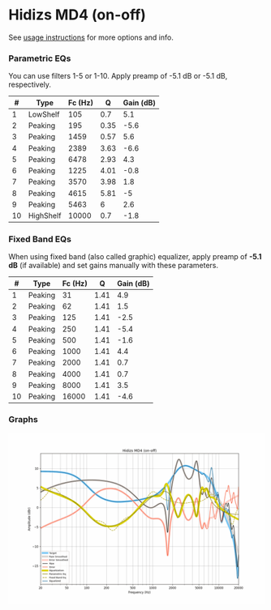 # Hidizs MD4 (on-off)
See [usage instructions](https://github.com/jaakkopasanen/AutoEq#usage) for more options and info.

### Parametric EQs
You can use filters 1-5 or 1-10. Apply preamp of -5.1 dB or -5.1 dB, respectively.

|   # | Type      |   Fc (Hz) |    Q |   Gain (dB) |
|-----|-----------|-----------|------|-------------|
|   1 | LowShelf  |       105 | 0.7  |         5.1 |
|   2 | Peaking   |       195 | 0.35 |        -5.6 |
|   3 | Peaking   |      1459 | 0.57 |         5.6 |
|   4 | Peaking   |      2389 | 3.63 |        -6.6 |
|   5 | Peaking   |      6478 | 2.93 |         4.3 |
|   6 | Peaking   |      1225 | 4.01 |        -0.8 |
|   7 | Peaking   |      3570 | 3.98 |         1.8 |
|   8 | Peaking   |      4615 | 5.81 |        -5   |
|   9 | Peaking   |      5463 | 6    |         2.6 |
|  10 | HighShelf |     10000 | 0.7  |        -1.8 |

### Fixed Band EQs
When using fixed band (also called graphic) equalizer, apply preamp of **-5.1 dB** (if available) and set gains manually with these parameters.

|   # | Type    |   Fc (Hz) |    Q |   Gain (dB) |
|-----|---------|-----------|------|-------------|
|   1 | Peaking |        31 | 1.41 |         4.9 |
|   2 | Peaking |        62 | 1.41 |         1.5 |
|   3 | Peaking |       125 | 1.41 |        -2.5 |
|   4 | Peaking |       250 | 1.41 |        -5.4 |
|   5 | Peaking |       500 | 1.41 |        -1.6 |
|   6 | Peaking |      1000 | 1.41 |         4.4 |
|   7 | Peaking |      2000 | 1.41 |         0.7 |
|   8 | Peaking |      4000 | 1.41 |         0.7 |
|   9 | Peaking |      8000 | 1.41 |         3.5 |
|  10 | Peaking |     16000 | 1.41 |        -4.6 |

### Graphs
![](./Hidizs%20MD4%20(on-off).png)

